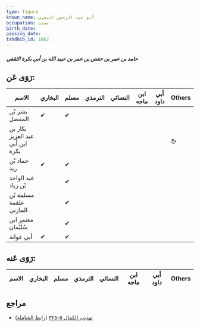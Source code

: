 ```yaml
---
type: figure
known_name: أبو عبد الرحمن البصري
occupation: محدث
birth_date:
passing_date:
tahdhib_id: 1062
---
```

##### حامد بن عمر بن حفص بن عمر بن عبيد الله بن أبي بكرة الثقفي

## رَوَى عَن:
| الاسم                            | البخاري | مسلم | الترمذي | النسائي | ابن ماجه | أبي داود | Others |
| -------------------------------- | ------- | ---- | ------- | ------- | -------- | -------- | ------ |
| بشر بْن المفضل                   | ✔       | ✔    |         |         |          |          |        |
| بكار بن عبد العزيز ابن أَبي بكرة |         |      |         |         |          |          | بخ     |
| حماد بْن زيد                     | ✔       | ✔    |         |         |          |          |        |
| عبد الواحد بْن زياد              |         | ✔    |         |         |          |          |        |
| مسلمة بْن علقمة المازني          |         | ✔    |         |         |          |          |        |
| معتمر ابن سُلَيْمان              |         | ✔    |         |         |          |          |        |
| أبي عوانة                        | ✔       | ✔    |         |         |          |          |        |
## رَوَى عَنه:
| الاسم | البخاري | مسلم | الترمذي | النسائي | ابن ماجه | أبي داود | Others |
| ----- | ------- | ---- | ------- | ------- | -------- | -------- | ------ |
## مراجع
- [تهذيب الكمال ٥-٣٢٥](obsidian://open?vault=Tahdhib-al-Kamal&file=Figures/١٠٦٢-حامد%20بن%20عمر%20بن%20حفص%20بن%20عمر%20بن%20عبيد%20الله%20بن%20أبي%20بكرة%20الثقفي) ([رابط الشاملة](https://shamela.ws/book/3722/2403))